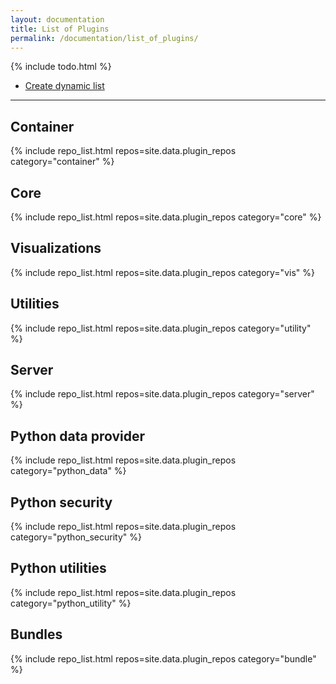 ```yaml
---
layout: documentation
title: List of Plugins
permalink: /documentation/list_of_plugins/
---
```


{% include todo.html %}


* [Create dynamic list](https://github.com/Caleydo/website/issues/71)

---

## Container
{% include repo_list.html repos=site.data.plugin_repos category="container" %}

## Core
{% include repo_list.html repos=site.data.plugin_repos category="core" %}

## Visualizations
{% include repo_list.html repos=site.data.plugin_repos category="vis" %}

## Utilities
{% include repo_list.html repos=site.data.plugin_repos category="utility" %}

## Server
{% include repo_list.html repos=site.data.plugin_repos category="server" %}

## Python data provider
{% include repo_list.html repos=site.data.plugin_repos category="python_data" %}

## Python security
{% include repo_list.html repos=site.data.plugin_repos category="python_security" %}

## Python utilities
{% include repo_list.html repos=site.data.plugin_repos category="python_utility" %}

## Bundles
{% include repo_list.html repos=site.data.plugin_repos category="bundle" %}